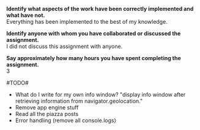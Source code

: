 **Identify what aspects of the work have been correctly implemented and what have not.**  
Everything has been implemented to the best of my knowledge.

**Identify anyone with whom you have collaborated or discussed the assignment.**  
I did not discuss this assignment with anyone.

**Say approximately how many hours you have spent completing the assignment.**  
3


#TODO#
* What do I write for my own info window? "display info window after retrieving information from navigator.geolocation."
* Remove app engine stuff
* Read all the piazza posts
* Error handling (remove all console.logs)
